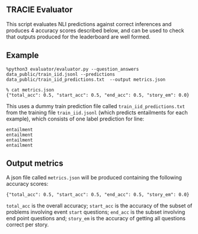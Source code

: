 ## TRACIE Evaluator

This script evaluates NLI predictions against correct inferences and produces 4 accuracy scores described below, and can be used to check that outputs produced for the leaderboard are well formed. 

## Example
```
%python3 evaluator/evaluator.py --question_answers data_public/train_iid.jsonl --predictions data_public/train_iid_predictions.txt  --output metrics.json

% cat metrics.json
{"total_acc": 0.5, "start_acc": 0.5, "end_acc": 0.5, "story_em": 0.0}
```

This uses a dummy train prediction file called `train_iid_predictions.txt` from the training file `train_iid.jsonl` (which predicts entailments for each example), which consists of one label prediction for line:
```
entailment
entailment
entailment
entailment
```

## Output metrics

A json file called `metrics.json` will be produced containing the following accuracy scores:
```
{"total_acc": 0.5, "start_acc": 0.5, "end_acc": 0.5, "story_em": 0.0}
```
`total_acc` is the overall accuracy; `start_acc` is the accuracy of the subset of problems involving event `start` questions; `end_acc` is the subset involving end point questions and; `story_em` is the accuracy of getting all questions correct per story.
